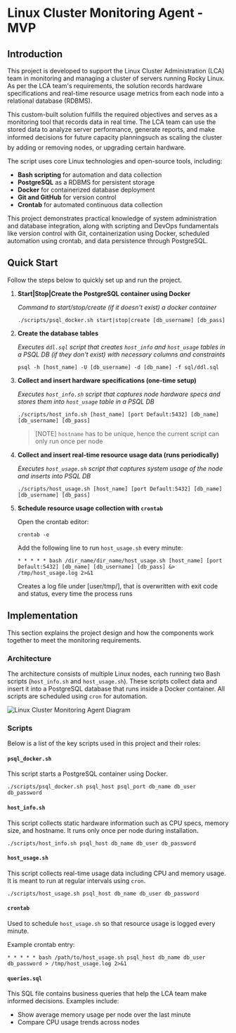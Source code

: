 # Linux Cluster Monitoring Agent - MVP

## Introduction

This project is developed to support the Linux Cluster Administration (LCA) team in monitoring and managing a cluster of servers running Rocky Linux. As per the LCA team's requirements, the solution records hardware specifications and real-time resource usage metrics from each node into a relational database (RDBMS).

This custom-built solution fulfills the required objectives and serves as a monitoring tool that records data in real time. The LCA team can use the stored data to analyze server performance, generate reports, and make informed decisions for future capacity planningsuch as scaling the cluster by adding or removing nodes, or upgrading certain hardware.

The script uses core Linux technologies and open-source tools, including:

- **Bash scripting** for automation and data collection
- **PostgreSQL** as a RDBMS for persistent storage
- **Docker** for containerized database deployment
- **Git and GitHub** for version control
- **Crontab** for automated continuous data collection

This project demonstrates practical knowledge of system administration and database integration, along with scripting and DevOps fundamentals like version control with Git, containerization using Docker, scheduled automation using crontab, and data persistence through PostgreSQL.

## Quick Start

Follow the steps below to quickly set up and run the project.

1. **Start|Stop|Create the PostgreSQL container using Docker**

   *Command to start/stop/create (if it doesn't exist) a docker container* 
   ```
   ./scripts/psql_docker.sh start|stop|create [db_username] [db_pass] 
   ```

2. **Create the database tables**

   *Executes ```ddl.sql``` script that creates ```host_info``` and ```host_usage``` tables in a PSQL DB (if they don't exist) with necessary columns and constraints*
      ```
      psql -h [host_name] -U [db_username] -d [db_name] -f sql/ddl.sql
      ```

3. **Collect and insert hardware specifications (one-time setup)**

   *Executes ```host_info.sh``` script that captures node hardware specs and stores them into ```host_usage``` table in a PSQL DB*
   ```
   ./scripts/host_info.sh [host_name] [port Default:5432] [db_name] [db_username] [db_pass]
   ```
   > [NOTE] 
   >  ```hostname``` has to be unique, hence the current script can only run once per node

4. **Collect and insert real-time resource usage data (runs periodically)**

   *Executes ```host_usage.sh``` script that captures system usage of the node and inserts into PSQL DB*
      ```
      ./scripts/host_usage.sh [host_name] [port Default:5432] [db_name] [db_username] [db_pass]
      ```

5. **Schedule resource usage collection with `crontab`**

   Open the crontab editor:
   ```
   crontab -e
   ```

   Add the following line to run `host_usage.sh` every minute:

   ```
   * * * * * bash /dir_name/dir_name/host_usage.sh [host_name] [port Default:5432] [db_name] [db_username] [db_pass] &> /tmp/host_usage.log 2>&1
   ```
   Creates a log file under [user/tmp/], that is overwritten with exit code and status, every time the process runs

## Implementation

This section explains the project design and how the components work together to meet the monitoring requirements.

### Architecture

The architecture consists of multiple Linux nodes, each running two Bash scripts (`host_info.sh` and `host_usage.sh`). These scripts collect data and insert it into a PostgreSQL database that runs inside a Docker container. All scripts are scheduled using `cron` for automation.

![Linux Cluster Monitoring Agent Diagram]()

### Scripts

Below is a list of the key scripts used in this project and their roles:

#### `psql_docker.sh`

This script starts a PostgreSQL container using Docker.

```
./scripts/psql_docker.sh psql_host psql_port db_name db_user db_password
```

#### `host_info.sh`

This script collects static hardware information such as CPU specs, memory size, and hostname. It runs only once per node during installation.

```
./scripts/host_info.sh psql_host db_name db_user db_password
```

#### `host_usage.sh`

This script collects real-time usage data including CPU and memory usage. It is meant to run at regular intervals using `cron`.

```
./scripts/host_usage.sh psql_host db_name db_user db_password
```

#### `crontab`

Used to schedule `host_usage.sh` so that resource usage is logged every minute.

Example crontab entry:

```
* * * * * bash /path/to/host_usage.sh psql_host db_name db_user db_password > /tmp/host_usage.log 2>&1
```

#### `queries.sql`

This SQL file contains business queries that help the LCA team make informed decisions. Examples include:

- Show average memory usage per node over the last minute
- Compare CPU usage trends across nodes